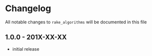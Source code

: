 # Changelog

All notable changes to `rake_algorithms` will be documented in this file

## 1.0.0 - 201X-XX-XX

- initial release
